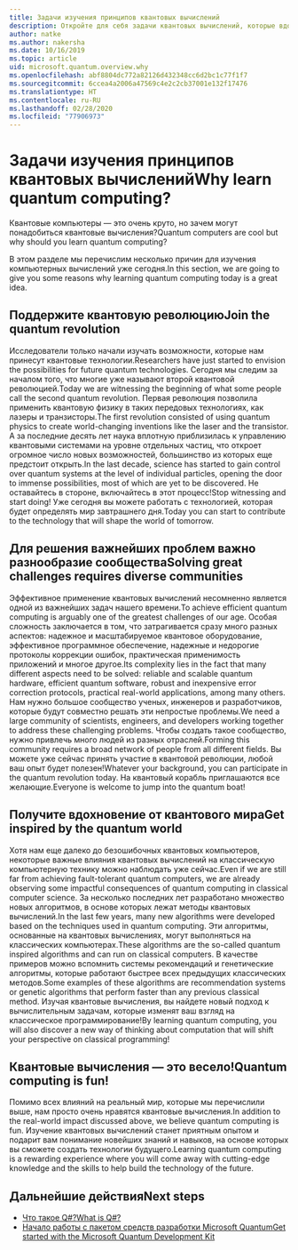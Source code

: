 ```yaml
---
title: Задачи изучения принципов квантовых вычислений
description: Откройте для себя задачи квантовых вычислений, которые вдохновляют и позволяют получить удовольствие от полученных результатов.
author: natke
ms.author: nakersha
ms.date: 10/16/2019
ms.topic: article
uid: microsoft.quantum.overview.why
ms.openlocfilehash: abf8804dc772a82126d432348cc6d2bc1c77f1f7
ms.sourcegitcommit: 6ccea4a2006a47569c4e2c2cb37001e132f17476
ms.translationtype: HT
ms.contentlocale: ru-RU
ms.lasthandoff: 02/28/2020
ms.locfileid: "77906973"
---
```

# <a name="why-learn-quantum-computing"></a><span data-ttu-id="7dbd4-103">Задачи изучения принципов квантовых вычислений</span><span class="sxs-lookup"><span data-stu-id="7dbd4-103">Why learn quantum computing?</span></span>

<span data-ttu-id="7dbd4-104">Квантовые компьютеры — это очень круто, но зачем могут понадобиться квантовые вычисления?</span><span class="sxs-lookup"><span data-stu-id="7dbd4-104">Quantum computers are cool but why should you learn quantum computing?</span></span>

<span data-ttu-id="7dbd4-105">В этом разделе мы перечислим несколько причин для изучения компьютерных вычислений уже сегодня.</span><span class="sxs-lookup"><span data-stu-id="7dbd4-105">In this section, we are going to give you some reasons why learning quantum computing today is a great idea.</span></span>

## <a name="join-the-quantum-revolution"></a><span data-ttu-id="7dbd4-106">Поддержите квантовую революцию</span><span class="sxs-lookup"><span data-stu-id="7dbd4-106">Join the quantum revolution</span></span>

<span data-ttu-id="7dbd4-107">Исследователи только начали изучать возможности, которые нам принесут квантовые технологии.</span><span class="sxs-lookup"><span data-stu-id="7dbd4-107">Researchers have just started to envision the possibilities for future quantum technologies.</span></span> <span data-ttu-id="7dbd4-108">Сегодня мы следим за началом того, что многие уже называют второй квантовой революцией.</span><span class="sxs-lookup"><span data-stu-id="7dbd4-108">Today we are witnessing the beginning of what some people call the second quantum revolution.</span></span> <span data-ttu-id="7dbd4-109">Первая революция позволила применить квантовую физику в таких передовых технологиях, как лазеры и транзисторы.</span><span class="sxs-lookup"><span data-stu-id="7dbd4-109">The first revolution consisted of using quantum physics to create world-changing inventions like the laser and the transistor.</span></span> <span data-ttu-id="7dbd4-110">А за последние десять лет наука вплотную приблизилась к управлению квантовыми системами на уровне отдельных частиц, что откроет огромное число новых возможностей, большинство из которых еще предстоит открыть.</span><span class="sxs-lookup"><span data-stu-id="7dbd4-110">In the last decade, science has started to gain control over quantum systems at the level of individual particles, opening the door to immense possibilities, most of which are yet to be discovered.</span></span> <span data-ttu-id="7dbd4-111">Не оставайтесь в стороне, включайтесь в этот процесс!</span><span class="sxs-lookup"><span data-stu-id="7dbd4-111">Stop witnessing and start doing!</span></span> <span data-ttu-id="7dbd4-112">Уже сегодня вы можете работать с технологией, которая будет определять мир завтрашнего дня.</span><span class="sxs-lookup"><span data-stu-id="7dbd4-112">Today you can start to contribute to the technology that will shape the world of tomorrow.</span></span>

## <a name="solving-great-challenges-requires-diverse-communities"></a><span data-ttu-id="7dbd4-113">Для решения важнейших проблем важно разнообразие сообщества</span><span class="sxs-lookup"><span data-stu-id="7dbd4-113">Solving great challenges requires diverse communities</span></span>

<span data-ttu-id="7dbd4-114">Эффективное применение квантовых вычислений несомненно является одной из важнейших задач нашего времени.</span><span class="sxs-lookup"><span data-stu-id="7dbd4-114">To achieve efficient quantum computing is arguably one of the greatest challenges of our age.</span></span> <span data-ttu-id="7dbd4-115">Особая сложность заключается в том, что затрагивается сразу много разных аспектов: надежное и масштабируемое квантовое оборудование, эффективное программное обеспечение, надежные и недорогие протоколы коррекции ошибок, практическая применимость приложений и многое другое.</span><span class="sxs-lookup"><span data-stu-id="7dbd4-115">Its complexity lies in the fact that many different aspects need to be solved: reliable and scalable quantum hardware, efficient quantum software, robust and inexpensive error correction protocols, practical real-world applications, among many others.</span></span> <span data-ttu-id="7dbd4-116">Нам нужно большое сообщество ученых, инженеров и разработчиков, которые будут совместно решать эти непростые проблемы.</span><span class="sxs-lookup"><span data-stu-id="7dbd4-116">We need a large community of scientists, engineers, and developers working together to address these challenging problems.</span></span> <span data-ttu-id="7dbd4-117">Чтобы создать такое сообщество, нужно привлечь много людей из разных отраслей.</span><span class="sxs-lookup"><span data-stu-id="7dbd4-117">Forming this community requires a broad network of people from all different fields.</span></span> <span data-ttu-id="7dbd4-118">Вы можете уже сейчас принять участие в квантовой революции, любой ваш опыт будет полезен!</span><span class="sxs-lookup"><span data-stu-id="7dbd4-118">Whatever your background, you can participate in the quantum revolution today.</span></span> <span data-ttu-id="7dbd4-119">На квантовый корабль приглашаются все желающие.</span><span class="sxs-lookup"><span data-stu-id="7dbd4-119">Everyone is welcome to jump into the quantum boat!</span></span>

## <a name="get-inspired-by-the-quantum-world"></a><span data-ttu-id="7dbd4-120">Получите вдохновение от квантового мира</span><span class="sxs-lookup"><span data-stu-id="7dbd4-120">Get inspired by the quantum world</span></span>

<span data-ttu-id="7dbd4-121">Хотя нам еще далеко до безошибочных квантовых компьютеров, некоторые важные влияния квантовых вычислений на классическую компьютерную технику можно наблюдать уже сейчас.</span><span class="sxs-lookup"><span data-stu-id="7dbd4-121">Even if we are still far from achieving fault-tolerant quantum computers, we are already observing some impactful consequences of quantum computing in classical computer science.</span></span> <span data-ttu-id="7dbd4-122">За несколько последних лет разработано множество новых алгоритмов, в основе которых лежат методы квантовых вычислений.</span><span class="sxs-lookup"><span data-stu-id="7dbd4-122">In the last few years, many new algorithms were developed based on the techniques used in quantum computing.</span></span> <span data-ttu-id="7dbd4-123">Эти алгоритмы, основанные на квантовых вычислениях, могут выполняться на классических компьютерах.</span><span class="sxs-lookup"><span data-stu-id="7dbd4-123">These algorithms are the so-called quantum inspired algorithms and can run on classical computers.</span></span> <span data-ttu-id="7dbd4-124">В качестве примеров можно вспомнить системы рекомендаций и генетические алгоритмы, которые работают быстрее всех предыдущих классических методов.</span><span class="sxs-lookup"><span data-stu-id="7dbd4-124">Some examples of these algorithms are recommendation systems or genetic algorithms that perform faster than any previous classical method.</span></span> <span data-ttu-id="7dbd4-125">Изучая квантовые вычисления, вы найдете новый подход к вычислительным задачам, которые изменят ваш взгляд на классическое программирование!</span><span class="sxs-lookup"><span data-stu-id="7dbd4-125">By learning quantum computing, you will also discover a new way of thinking about computation that will shift your perspective on classical programming!</span></span>

## <a name="quantum-computing-is-fun"></a><span data-ttu-id="7dbd4-126">Квантовые вычисления — это весело!</span><span class="sxs-lookup"><span data-stu-id="7dbd4-126">Quantum computing is fun!</span></span>

<span data-ttu-id="7dbd4-127">Помимо всех влияний на реальный мир, которые мы перечислили выше, нам просто очень нравятся квантовые вычисления.</span><span class="sxs-lookup"><span data-stu-id="7dbd4-127">In addition to the real-world impact discussed above, we believe quantum computing is fun.</span></span> <span data-ttu-id="7dbd4-128">Изучение квантовых вычислений станет приятным опытом и подарит вам понимание новейших знаний и навыков, на основе которых вы сможете создать технологии будущего.</span><span class="sxs-lookup"><span data-stu-id="7dbd4-128">Learning quantum computing is a rewarding experience where you will come away with cutting-edge knowledge and the skills to help build the technology of the future.</span></span>

## <a name="next-steps"></a><span data-ttu-id="7dbd4-129">Дальнейшие действия</span><span class="sxs-lookup"><span data-stu-id="7dbd4-129">Next steps</span></span>

* [<span data-ttu-id="7dbd4-130">Что такое Q#?</span><span class="sxs-lookup"><span data-stu-id="7dbd4-130">What is Q#?</span></span>](xref:microsoft.quantum.overview.qsharp)
* [<span data-ttu-id="7dbd4-131">Начало работы с пакетом средств разработки Microsoft Quantum</span><span class="sxs-lookup"><span data-stu-id="7dbd4-131">Get started with the Microsoft Quantum Development Kit</span></span>](xref:microsoft.quantum.welcome)
